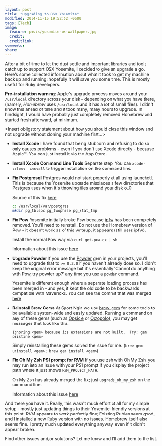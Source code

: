 ```yaml
---
layout: post
title: "Upgrading to OSX Yosemite"
modified: 2014-11-15 19:52:52 -0600
tags: [Tech]
image:
  feature: posts/yosemite-os-wallpaper.jpg
  credit:
  creditlink:
comments:
share:
---
```


After a bit of time to let the dust settle and important libraries and tools catch up to support OSX Yosemite,
I decided to give an upgrade a go. Here's some collected information about what it took to get my machine back up and running;
hopefully it will save you some time. This is mostly useful for Ruby developers.

**Pre-installation warning**: Apple's upgrade process moves around your `/usr/local` directory across your disk -
depending on what you have there, (namely, _Homebrew_ uses `/usr/local` and it has a _lot_ of small files). I didn't know
this ahead of time and it took many, many hours to upgrade. In hindsight, I would have probably just completely removed
Homebrew and started fresh afterward, at minimum.

\<Insert obligatory statement about how you should close this window and not upgrade without cloning your machine first...\>

* **Install Xcode**
  I have found that being stubborn and refusing to do so only causes problems - even if you don't use Xcode directly - because Apple™.
  You can just install it via the App Store.

* **Install Xcode Command Line Tools**
  Separate step. You can `xcode-select —install` to trigger installation on the command line.

* **Fix Postgresql**
  Postgres would not start properly at all using launchctl. This is because the Yosemite upgrade misplaces a few directories
  that Postgres uses when it's throwing files around your disk o_O

  Source of this fix [here][1]

  ```bash
  cd /usr/local/var/postgres
  mkdir pg_tblspc pg_twophase pg_stat_tmp
  ```

* **Fix Pow**
  Yosemite initially broke Pow because [ipfw][2] has been completely removed. You’ll need to reinstall.
  Do not use the Homebrew version of Pow - it doesn’t work as of this writeup, it appears (still uses ipfw).

  Install the normal Pow way via `curl get.pow.cx | sh`

  Information about this issue [here][3]

* **Upgrade Powder**
  If you use the [Powder][9] gem in your projects, you'll need to upgrade that to `>= 0.3.0` if you haven't already done so.
  I didn't keep the original error message but it's essentially 'Cannot do anything with Pow, try powder up?' any time you
  use a `powder` command.

  Yosemite is different enough where a separate loading process has been merged in - and yes, it kept the old code
  to be backwards compatible with Mavericks. You can see the commit that was merged [here][10]

* **Reinstall Brew Gems**
  At Sport Ngin we use [brew-gem][4] for some tools to be available system-wide and easily updated. Running a command on
  any of these gems (such as [Opsicle][5] or [Octopolo][6]), you may get messages that look like this:

  ```
  Ignoring <gem> because its extensions are not built.  Try: gem pristine <gem>
  ```

  Simply reinstalling these gems solved the issue for me. (`brew gem uninstall <gem>; brew gem install <gem>`)

* **Fix Oh My Zsh PS1 prompt for RVM**
  If you use zsh with Oh My Zsh, you may run into an issue with your PS1 prompt if you display the project path where
  it just shows `RVM_PROJECT_PATH`.

  Oh My Zsh has already merged the fix; just `upgrade_oh_my_zsh` on the command line.

  Information about this issue [here][7]

And there you have it. Really, this wasn't much effort at all for my simple setup - mostly just updating things
to their Yosemite-friendly versions at this point. RVM appears to work perfectly fine; Existing Rubies seem good,
and I installed a new Ruby version with no issues. Homebrew itself also seems fine. I pretty much updated everything
anyway, even if it didn't appear broken.

Find other issues and/or solutions? Let me know and I'll add them to the list.

[1]: http://stackoverflow.com/questions/25970132/pg-tblspc-missing-after-installation-of-os-x-yosemite
[2]: https://developer.apple.com/library/mac/documentation/Darwin/Reference/ManPages/man8/ipfw.8.html
[3]: https://github.com/basecamp/pow/issues/452
[4]: https://github.com/soupmatt/brew-gem
[5]: https://github.com/sportngin/opsicle
[6]: https://github.com/sportngin/octopolo
[7]: http://stackoverflow.com/questions/26369548/rvm-project-path-in-oh-my-zsh-prompt
[9]: https://github.com/Rodreegez/powder
[10]: https://github.com/rodreegez/powder/commit/1225959df689502eec9447816527d1818da8ef14
